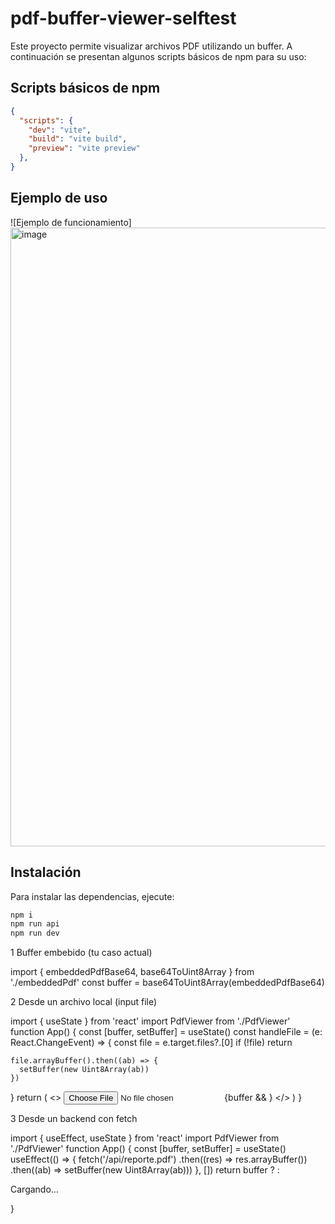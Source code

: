 # pdf-buffer-viewer-selftest

Este proyecto permite visualizar archivos PDF utilizando un buffer. A continuación se presentan algunos scripts básicos de npm para su uso:

## Scripts básicos de npm

```json
{
  "scripts": {
    "dev": "vite",
    "build": "vite build",
    "preview": "vite preview"
  },
}
```

## Ejemplo de uso

![Ejemplo de funcionamiento]
<img width="1118" height="990" alt="image" src="https://github.com/user-attachments/assets/47950eaa-dc5a-4e74-a129-89ce028db760" />


## Instalación

Para instalar las dependencias, ejecute:

```bash
npm i
npm run api
npm run dev
```

1 Buffer embebido (tu caso actual)

import { embeddedPdfBase64, base64ToUint8Array } from './embeddedPdf'
const buffer = base64ToUint8Array(embeddedPdfBase64)
<PdfViewer source={buffer} />


2 Desde un archivo local (input file)

import { useState } from 'react'
import PdfViewer from './PdfViewer'
function App() {
  const [buffer, setBuffer] = useState<Uint8Array>()
  const handleFile = (e: React.ChangeEvent<HTMLInputElement>) => {
    const file = e.target.files?.[0]
    if (!file) return

    file.arrayBuffer().then((ab) => {
      setBuffer(new Uint8Array(ab))
    })
  }
  return (
    <>
      <input type="file" accept="application/pdf" onChange={handleFile} />
      {buffer && <PdfViewer source={buffer} />}
    </>
  )
}


3 Desde un backend con fetch

import { useEffect, useState } from 'react'
import PdfViewer from './PdfViewer'
function App() {
  const [buffer, setBuffer] = useState<Uint8Array>()
  useEffect(() => {
    fetch('/api/reporte.pdf')
      .then((res) => res.arrayBuffer())
      .then((ab) => setBuffer(new Uint8Array(ab)))
  }, [])
  return buffer ? <PdfViewer source={buffer} /> : <p>Cargando…</p>
}

